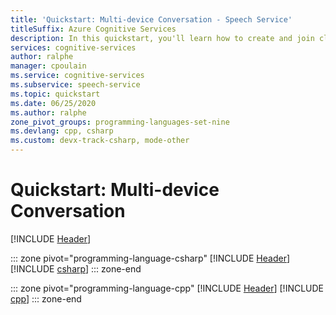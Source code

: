 ```yaml
---
title: 'Quickstart: Multi-device Conversation - Speech Service'
titleSuffix: Azure Cognitive Services
description: In this quickstart, you'll learn how to create and join clients to a multi-device conversation by using the Speech SDK.
services: cognitive-services
author: ralphe
manager: cpoulain
ms.service: cognitive-services
ms.subservice: speech-service
ms.topic: quickstart
ms.date: 06/25/2020
ms.author: ralphe
zone_pivot_groups: programming-languages-set-nine
ms.devlang: cpp, csharp
ms.custom: devx-track-csharp, mode-other
---
```


# Quickstart: Multi-device Conversation

[!INCLUDE [Header](../includes/quickstarts/multi-device-conversation/header.md)]

::: zone pivot="programming-language-csharp"
[!INCLUDE [Header](../includes/quickstarts/multi-device-conversation/csharp/header.md)]
[!INCLUDE [csharp](../includes/quickstarts/multi-device-conversation/csharp/csharp.md)]
::: zone-end

::: zone pivot="programming-language-cpp"
[!INCLUDE [Header](../includes/quickstarts/multi-device-conversation/cpp/header.md)]
[!INCLUDE [cpp](../includes/quickstarts/multi-device-conversation/cpp/cpp.md)]
::: zone-end
